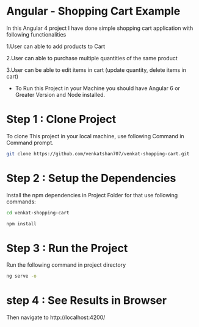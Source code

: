 # Angular - Shopping Cart Example


In this Angular 4 project I have done simple shopping cart application with following functionalities

  1.User can able to add products to Cart

   2.User can able to purchase multiple quantities of the same product

   3.User can be able to edit items in cart (update quantity, delete items in cart)
 
* To Run this Project in your Machine you should have Angular 6 or Greater Version and Node installed.

# Step 1 : Clone Project
To clone This project in your local machine, use following Command in Command prompt.

```bash
git clone https://github.com/venkatshan707/venkat-shopping-cart.git
```

# Step 2 : Setup the Dependencies
Install the npm dependencies in Project Folder for that use following commands:
```bash
cd venkat-shopping-cart
```

```bash
npm install
```

# Step 3 : Run the Project 
Run the following command in project directory
```bash
ng serve -o
```
# step 4 : See Results in Browser
Then navigate to http://localhost:4200/
